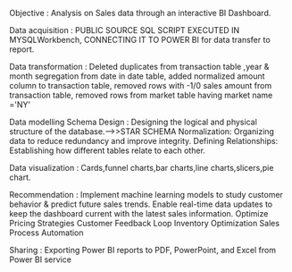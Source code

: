 Objective	: Analysis on Sales data through an interactive BI Dashboard.


Data acquisition :	PUBLIC SOURCE SQL SCRIPT EXECUTED IN MYSQLWorkbench, CONNECTING IT TO POWER BI for data transfer to report.

 
Data transformation	: Deleted duplicates from transaction table ,year & month segregation from date in date table, added normalized amount column to transaction table, removed rows with -1/0 sales amount from transaction table, removed rows from market table  having market name ='NY'

 
	
Data modelling 	Schema Design : Designing the logical and physical structure of the database.-->>STAR SCHEMA
	                              Normalization: Organizing data to reduce redundancy and improve integrity.
	                              Defining Relationships: Establishing how different tables relate to each other.


Data visualization : Cards,funnel charts,bar charts,line charts,slicers,pie chart.


Recommendation : Implement machine learning models to study customer behavior & predict future sales trends. 
	              Enable real-time data updates to keep the dashboard current with the latest sales information.
	              Optimize Pricing Strategies
	              Customer Feedback Loop
	              Inventory Optimization
	              Sales Process Automation

 
Sharing :	Exporting Power BI reports to PDF, PowerPoint, and Excel from Power BI service 
	
